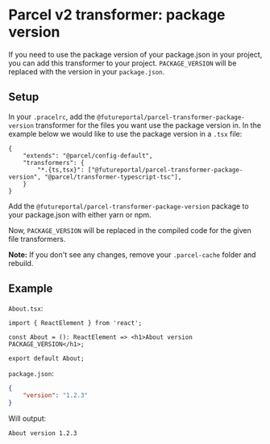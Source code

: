 # Parcel v2 transformer: package version

If you need to use the package version of your package.json in your project, you can add this transformer to your
project. `PACKAGE_VERSION` will be replaced with the version in your `package.json`.

## Setup

In your `.pracelrc`, add the `@futureportal/parcel-transformer-package-version` transformer for the files you want use the
package version in. In the example below we would like to use the package version in a `.tsx` file:

```pracelrc
{
    "extends": "@parcel/config-default",
    "transformers": {
        "*.{ts,tsx}": ["@futureportal/parcel-transformer-package-version", "@parcel/transformer-typescript-tsc"],
    }
}
```

Add the `@futureportal/parcel-transformer-package-version` package to your package.json with either yarn or npm.

Now, `PACKAGE_VERSION` will be replaced in the compiled code for the given file transformers.

**Note:** If you don't see any changes, remove your `.parcel-cache` folder and rebuild.

## Example

`About.tsx`:

```tsx
import { ReactElement } from 'react';

const About = (): ReactElement => <h1>About version PACKAGE_VERSION</h1>;

export default About;
```

`package.json`:

```json
{
    "version": "1.2.3"
}
```

Will output:

```html
About version 1.2.3
```
